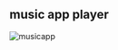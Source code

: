 ## music app player


![musicapp](https://user-images.githubusercontent.com/45890409/123778922-d2cd6880-d8fb-11eb-9c8f-57d86602deaf.gif)



